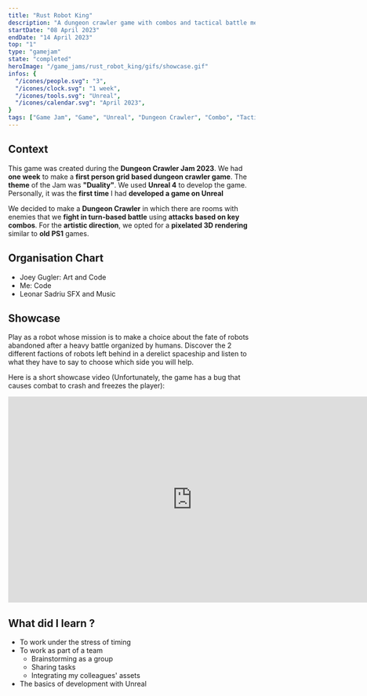 ```yaml
---
title: "Rust Robot King"
description: "A dungeon crawler game with combos and tactical battle mechanisms made for the Dungeon Crawler Jam 2023 in one week with 3 people"
startDate: "08 April 2023"
endDate: "14 April 2023"
top: "1"
type: "gamejam"
state: "completed"
heroImage: "/game_jams/rust_robot_king/gifs/showcase.gif"
infos: {
  "/icones/people.svg": "3",
  "/icones/clock.svg": "1 week",
  "/icones/tools.svg": "Unreal",
  "/icones/calendar.svg": "April 2023",
}
tags: ["Game Jam", "Game", "Unreal", "Dungeon Crawler", "Combo", "Tactical", "3D", "Group"]
---
```


## Context
This game was created during the **Dungeon Crawler Jam 2023**. We had **one week** to make a **first person grid based dungeon crawler game**. The **theme** of the Jam was **"Duality"**. We used **Unreal 4** to develop the game. Personally, it was the **first time** I had **developed a game on Unreal**

We decided to make a **Dungeon Crawler** in which there are rooms with enemies that we **fight in turn-based battle** using **attacks based on key combos**. For the **artistic direction**, we opted for a **pixelated 3D rendering** similar to **old PS1** games.

## Organisation Chart
- Joey Gugler: Art and Code
- Me: Code
- Leonar Sadriu SFX and Music

## Showcase
Play as a robot whose mission is to make a choice about the fate of robots abandoned after a heavy battle organized by humans. Discover the 2 different factions of robots left behind in a derelict spaceship and listen to what they have to say to choose which side you will help.

Here is a short showcase video (Unfortunately, the game has a bug that causes combat to crash and freezes the player):
<iframe width="750" height="420" src="https://www.youtube.com/embed/_mlg-ngFzEs?si=Uw7NCskHyPoMqmLW" title="YouTube video player" frameborder="0" allow="accelerometer; autoplay; clipboard-write; encrypted-media; gyroscope; picture-in-picture; web-share" referrerpolicy="strict-origin-when-cross-origin" allowfullscreen></iframe>

## What did I learn ?
- To work under the stress of timing
- To work as part of a team
  - Brainstorming as a group
  - Sharing tasks
  - Integrating my colleagues' assets
- The basics of development with Unreal